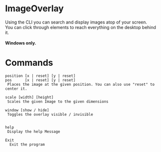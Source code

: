 # ImageOverlay
Using the CLI you can search and display images atop of your screen.<br>
You can click through elements to reach everything on the desktop behind it.<br>
<br>
**Windows only.**

# Commands
``` 
position [x | reset] [y | reset]
pos      [x | reset] [y | reset]
 Places the image at the given position. You can also use "reset" to center it.

scale [width] [height]
 Scales the given Image to the given dimensions

window [show / hide]
 Toggles the overlay visible / invisible
  

help
 Display the help Message

Exit
  Exit the program

```
